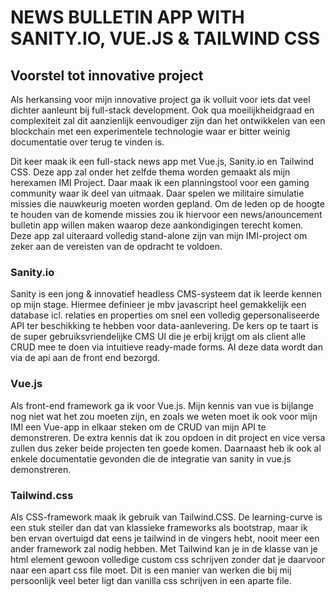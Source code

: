 # NEWS BULLETIN APP WITH SANITY.IO, VUE.JS & TAILWIND CSS

## Voorstel tot innovative project
Als herkansing voor mijn innovative project ga ik volluit voor iets dat veel dichter aanleunt bij full-stack development. Ook qua moeilijkheidgraad en complexiteit zal dit aanzienlijk eenvoudiger zijn dan het ontwikkelen van een blockchain met een experimentele technologie waar er bitter weinig documentatie over terug te vinden is.

Dit keer maak ik een full-stack news app met Vue.js, Sanity.io en Tailwind CSS. Deze app zal onder het zelfde thema worden gemaakt als mijn herexamen IMI Project. Daar maak ik een planningstool voor een gaming community waar ik deel van uitmaak. Daar spelen we militaire simulatie missies die nauwkeurig moeten worden gepland. Om de leden op de hoogte te houden van de komende missies zou ik hiervoor een news/anouncement bulletin app willen maken waarop deze aankondigingen terecht komen. Deze app zal uiteraard volledig stand-alone zijn van mijn IMI-project om zeker aan de vereisten van de opdracht te voldoen.

### Sanity.io
Sanity is een jong & innovatief headless CMS-systeem dat ik leerde kennen op mijn stage. Hiermee definieer je mbv javascript heel gemakkelijk een database icl. relaties en properties om snel een volledig gepersonaliseerde API ter beschikking te hebben voor data-aanlevering. De kers op te taart is de super gebruiksvriendelijke CMS UI die je erbij krijgt om als client alle CRUD mee te doen via intuitieve ready-made forms. Al deze data wordt dan via de api aan de front end bezorgd.

### Vue.js
Als front-end framework ga ik voor Vue.js. Mijn kennis van vue is bijlange nog niet wat het zou moeten zijn, en zoals we weten moet ik ook voor mijn IMI een Vue-app in elkaar steken om de CRUD van mijn API te demonstreren. De extra kennis dat ik zou opdoen in dit project en vice versa zullen dus zeker beide projecten ten goede komen. Daarnaast heb ik ook al enkele documentatie gevonden die de integratie van sanity in vue.js demonstreren.

### Tailwind.css
Als CSS-framework maak ik gebruik van Tailwind.CSS. De learning-curve is een stuk steiler dan dat van klassieke frameworks als bootstrap, maar ik ben ervan overtuigd dat eens je tailwind in de vingers hebt, nooit meer een ander framework zal nodig hebben. Met Tailwind kan je in de klasse van je html element gewoon volledige custom css schrijven zonder dat je daarvoor naar een apart css file moet. Dit is een manier van werken die bij mij persoonlijk veel beter ligt dan vanilla css schrijven in een aparte file.
